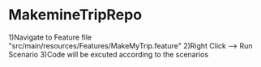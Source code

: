 # MakemineTripRepo

1)Navigate to Feature file "src/main/resources/Features/MakeMyTrip.feature"
2)Right Click --> Run Scenario
3)Code will be excuted according to the scenarios 